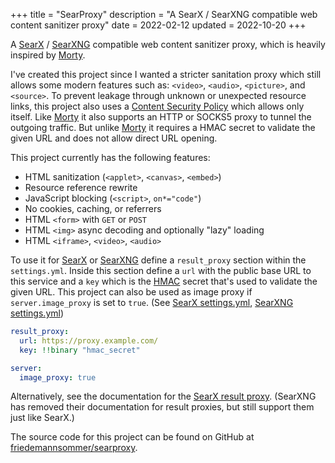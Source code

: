 +++
title = "SearProxy"
description = "A SearX / SearXNG compatible web content sanitizer proxy"
date = 2022-02-12
updated = 2022-10-20
+++

A [SearX][searx] / [SearXNG][searxng] compatible web content sanitizer proxy, which is heavily inspired by
[Morty][morty].

I've created this project since I wanted a stricter sanitation proxy which still allows some modern features such
as: `<video>`, `<audio>`, `<picture>`, and `<source>`. To prevent leakage through unknown or unexpected resource links,
this project also uses a [Content Security Policy][csp] which allows
only itself. Like [Morty][morty] it also supports an HTTP or SOCKS5 proxy to tunnel the outgoing traffic. But
unlike [Morty][morty] it requires a HMAC secret to validate the given URL and does not allow direct URL opening.

This project currently has the following features:

* HTML sanitization (`<applet>`, `<canvas>`, `<embed>`)
* Resource reference rewrite
* JavaScript blocking (`<script>`, `on*="code"`)
* No cookies, caching, or referrers
* HTML `<form>` with `GET` or `POST`
* HTML `<img>` async decoding and optionally "lazy" loading
* HTML `<iframe>`, `<video>`, `<audio>`

To use it for [SearX][searx] or [SearXNG][searxng] define a `result_proxy` section within the `settings.yml`. Inside
this section define a `url` with the public base URL to this service and a `key` which is the [HMAC][hmac] secret that's
used to validate the given URL. This project can also be used as image proxy if `server.image_proxy` is set to `true`.
(See [SearX settings.yml][searx_image_proxy], [SearXNG settings.yml][searxng_image_proxy])

```yaml
result_proxy:
  url: https://proxy.example.com/
  key: !!binary "hmac_secret"

server:
  image_proxy: true
```

Alternatively, see the documentation for the [SearX result proxy][searx_morty]. (SearXNG has removed their documentation
for result proxies, but still support them just like SearX.)

The source code for this project can be found on GitHub at [friedemannsommer/searproxy][searproxy].

[csp]: https://developer.mozilla.org/en-US/docs/Web/HTTP/CSP "Content Security Policy - MDN"
[hmac]: https://wikiless.org/wiki/HMAC "HMAC - Wikiless"
[morty]: https://github.com/asciimoo/morty "Morty - GitHub"
[searproxy]: https://github.com/friedemannsommer/searproxy "SearProxy - GitHub"
[searx]: https://github.com/searx/searx "SearX - GitHub"
[searx_morty]: https://searx.github.io/searx/admin/morty.html "SearX result proxy documentation"
[searx_image_proxy]: https://searx.github.io/searx/admin/settings.html#server "SearX settings.yml documentation"
[searxng]: https://github.com/searxng/searxng "SearXNG - GitHub"
[searxng_image_proxy]: https://docs.searxng.org/admin/engines/settings.html#server "SearXNG settings.yml documentation"
